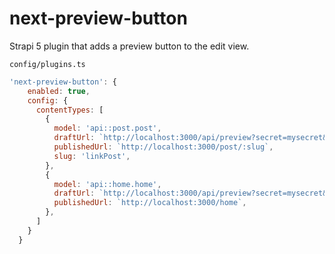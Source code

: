 # next-preview-button

Strapi 5 plugin that adds a preview button to the edit view.

`config/plugins.ts`
```javascript
'next-preview-button': {
    enabled: true,
    config: {
      contentTypes: [
        {
          model: 'api::post.post',
          draftUrl: `http://localhost:3000/api/preview?secret=mysecret&slug=/post/:slug`,
          publishedUrl: `http://localhost:3000/post/:slug`,
          slug: 'linkPost',
        },
        {
          model: 'api::home.home',
          draftUrl: `http://localhost:3000/api/preview?secret=mysecret&slug=/home`,
          publishedUrl: `http://localhost:3000/home`,
        },
      ]
    }
  }
```
